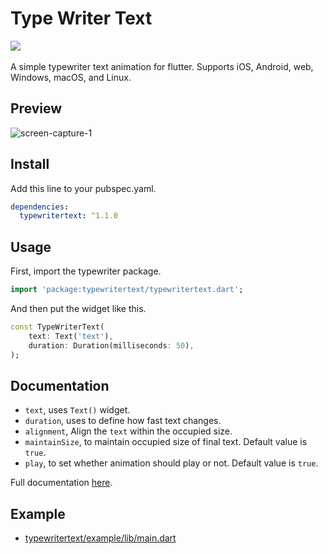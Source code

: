 # Type Writer Text
<a href='https://pub.dev/packages/typewritertext'><img src='https://img.shields.io/pub/v/typewritertext.svg?logo=flutter&color=blue&style=flat-square'/></a>\
\
A simple typewriter text animation for flutter. Supports iOS, Android, web, Windows, macOS, and Linux.

## Preview
![screen-capture-_1_](https://user-images.githubusercontent.com/45191605/162557654-6e98d7be-e198-4089-bc13-6b52f7e4a6e2.gif)
## Install
Add this line to your pubspec.yaml.
```yaml
dependencies:
  typewritertext: ^1.1.0
```
## Usage
First, import the typewriter package.
```dart
import 'package:typewritertext/typewritertext.dart';
```
And then put the widget like this.
```dart
const TypeWriterText(
    text: Text('text'), 
    duration: Duration(milliseconds: 50),
);
``` 
## Documentation
* `text`, uses `Text()` widget.
* `duration`, uses to define how fast text changes.
* `alignment`, Align the `text` within the occupied size.
* `maintainSize`, to maintain occupied size of final text. Default value is `true`.
* `play`, to set whether animation should play or not. Default value is `true`.

Full documentation <a href="https://pub.dev/documentation/typewritertext/latest/typewritertext/typewritertext-library.html">here</a>.
## Example
* <a href="https://github.com/Nialixus/typewritertext/blob/master/example/lib/main.dart">typewritertext/example/lib/main.dart</a>

